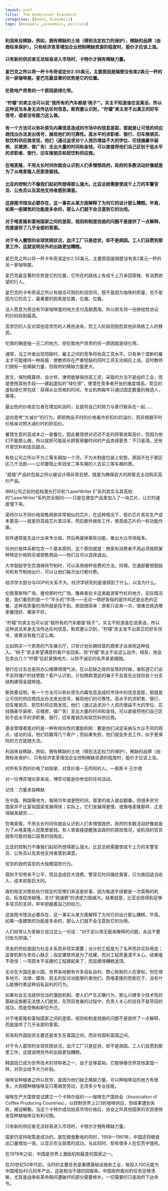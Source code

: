 ```yaml
---
layout: post
title:  The Undercover Economist
categories: [Books, Economics]
tags: [monopoly ,economics, politics]
---
```

#### 利润来自稀缺，例如，拥有稀缺的土地（得到法定权力的保护）、稀缺的品牌（由商标来保护）。只有经济变革增加企业控制稀缺资源的程度时，股价才应该上涨。
#### 只有新的供应者无法轻易进入市场时，卡特尔才拥有稀缺力量。
#### 星巴克之所以将一杯卡布奇诺定价2.55美元，主要原因是隔壁没有卖2美元一杯的另一家咖啡屋。星巴克最显著的优势是它的位置。
#### 伦敦地产昂贵的一个原因是绿化带。
#### “柠檬”的卖主也可以说“我所有的汽车都是‘桃子’”。买主不知道谁在说真话，所以这种说法本身无法传达任何信息。斯宾塞认识到，“柠檬”卖主发不出真正的好车信号，或者没有能力这么做。
#### 有一个方法可以弥补原先内幕信息造成的市场中的信息差距，那就是让可信的供应商找出办法发出信号，展现他们的可靠性。高水平的求职者、银行、旧车推销员、软饮料供应商发现，他们（通过追求对个人资历增益不大的学位、花钱搞豪华装修、买楼房、做广告）支出大量的时间和金钱，可以直接将他们自己区别于低水平的求职者、银行、旧车推销员和软饮料供应商。
#### 在喀麦隆，不用太长时间你就会认识到人们多憎恨政府。政府的多数活动好像就是为了从喀麦隆人民那里偷钱。
#### 比亚的控制力不像我们起初所想得那么强大。比亚总统需要使成千上万的军警官员、公务员以及其他支持者感到满意。
#### 这座图书馆没必要存在，这一事实从某方面解释了为何它的设计那么糟糕。毕竟，如果一座建筑的功能是多余的，那么人们就不会注意到它的功用。
#### 对于喀麦隆和富裕国家之间的差距，规则和制度扭曲的问题不是提供了一点解释，而是提供了几乎全部的答案。
#### 对于令人震惊的全球贫困状况，血汗工厂只是症状，却不是病因。工人们自愿到那里工作，这就说明另外的出路更加糟糕。
<!-- more -->
星巴克之所以将一杯卡布奇诺定价2.55美元，主要原因是隔壁没有卖2美元一杯的另一家咖啡屋。

星巴克最显著的优势是它的位置，它所在的路线上有成千上万来回穿梭、有消费欲望的行人。

星巴克的卡布奇诺之所以有相当可观的利润空间，既不是因为咖啡的质量，也不是因为它的员工，最重要的因素是位置，位置，位置。

没人愿意为旁边有10家咖啡屋的地方支付高额费用，所以房东将一份排他性协议的价码抬到最高。

高学历的人反对其他高学历的人移民进来，而工人阶级则抱怨其他非熟练工人的移民。

伦敦的确是独一无二的地方，但伦敦地产昂贵的另一原因就是绿化带。

通常，当工作者出现短缺时，雇主之间的竞争将抬高工资水平。只有单个垄断的雇主才可能维持一种局面：使教师存在严重短缺的同时工资无法相应上涨。这时教师们拥有一些稀缺力量，但政府的稀缺力量更大。

医生、保险精算师、会计师、律师能够保持高工资，采取的方法不是组织工会，而是使用其他手段——建起虚拟的“绿化带”，使潜在竞争者开张的难度增高。常见的虚拟绿化带包括：获得从业资格的时间，专业机构每年只通过固定数量的候选人，等等。

最出色的价格定位者在增加利润时，总是将自己的努力与善行联系在一起……

逆向思考“大减价”的行为，即把商品平时的价格看作折扣价的溢价，而非根据平时价格来对照大减价时的折扣价。

餐馆生意的高成本之一是餐位，因此餐馆想对迟迟不走的顾客收取高价，但因为他们不能那么做，所以就把可能延长顾客用餐时间的产品卖得更贵：不只是酒，还有开胃饮料和饭后甜点。

有些公司之所以不为三等车厢加一个顶，不为木制座位装上软垫，原因不在于那区区几千法郎——公司要阻止有钱坐二等车厢的人去买三等车厢的票。

“超值”产品的包装之所以被设计得非常丑陋，就是为确保自大的顾客去主动购买高价产品。

IBM公司之前的低档激光打印机“LaserWriter E”系列其实与其高档的“LaserWriter”系列完全相同——只是在便宜产品里加入了一块芯片，让它的速度慢下来。

英特尔以不同价格销售两款非常相似的芯片。在这种情况下，低价芯片其实生产成本更高——就是将高级芯片拿过来，然后额外做些工作，使高级芯片的一些功能作废。

软件通常是先设计出来专业版，然后再废掉某些功能，推出大众市场版本。

任何价格体系都包含一个基本原则，这个原则就是：商家和消费者不用必须按照某种特定价格购买或销售商品——他们总可以选择退出。

大学鼓励学生饮酒保持节制时，可以采用按杯收费的方法。同理，交通部要想鼓励司机有节制地出行，可以让他们每次出行都付费。

经济学大部分与GDP的关系不大。经济学研究的是谁得到了什么，以及为什么。

伦敦莱斯特广场、曼哈顿时代广场、雅典普拉卡这类敲游客竹杠的地方，实际情况是，我们看到的是一个“平头的”市场——无论一顿好饭指的是炸鸡还是出色的正餐，这种高质量的场所就是找不到。原因很简单：游客只会来一次，很难去挑选哪家餐馆好、哪家不好。

“柠檬”的卖主也可以说“我所有的汽车都是‘桃子’”。买主不知道谁在说真话，所以这种说法本身无法传达任何信息。斯宾塞认识到，“柠檬”卖主发不出真正的好车信号，或者没有能力这么做。

比如购买一个昂贵的汽车展示厅，只有计划长期经营的商家才会承担这种投入。“桃子”卖主希望满意的客户会回来。但“柠檬”卖主不会这么运作，相反，他会在卖出几个“柠檬”后赶紧换地方，以防不诚实的名声紧紧跟随。

银行在过去总是将办公楼建得很气派。在以前缺乏政府监管的时候，谁知道它们会不会将储户的钱卷跑？客户认识到，计划携款潜逃的骗子不会首先出钱将各个分支结构建得金碧辉煌。

斯宾塞证明，有一个方法可以弥补原先内幕信息造成的市场中的信息差距，那就是让可信的供应商找出办法发出信号，展现他们的可靠性。高水平的求职者、银行、旧车推销员、软饮料供应商发现，他们（通过追求对个人资历增益不大的学位、花钱搞豪华装修、买楼房、做广告）支出大量的时间和金钱，可以直接将他们自己区别于低水平的求职者、银行、旧车推销员和软饮料供应商。

基金管理者面对的是一种有倾向性的激励机制：要是他们决定采纳与大众不同的观点，成功的话，他们将赢得几个客户；而如果失败，他们就会失去工作。似乎更保险的方式是随大流。

利润来自稀缺，例如，拥有稀缺的土地（得到法定权力的保护）、稀缺的品牌（由商标来保护）。只有经济变革增加企业控制稀缺资源的程度时，股价才应该上涨。

对所有东西的价格了如指掌、对其价值一无所知的人。—奥斯卡·王尔德

对一位博弈理论家来说，博弈可能是你参加的任何活动。

记住：力量来自稀缺

在中国、韩国等地方，每隔10年或更短时间，那里的收入就会翻番。但很多贫穷国家并不比富裕国家发展得快；实际上，它们发展得更慢，或像喀麦隆那样，正变得越来越穷……

在喀麦隆，不用太长时间你就会认识到人们多憎恨政府。政府的多数活动好像就是为了从喀麦隆人民那里偷钱。有人曾直接提醒我该政府的腐败情况，说机场的官员就有可能将我口袋里的钱掏走。

比亚的控制力不像我们起初所想得那么强大。比亚总统需要使成千上万的军警官员、公务员以及其他支持者感到满意。

贫穷的政府容忍的大规模腐败行为。

腐败不但带来不公平，而且造成巨大浪费。警官花时间骚扰乘客，只为换回适当收入，成本却是巨大的。

唐的规定对那些执行规定的官僚们来说是好事，因为每道手续都是一次索贿的机会。标准程序越慢，支付“疏通费”的诱惑力就越大。结果就是，比亚总统得到足够多官员的支持，牢牢把握着自己的权力。

这座图书馆没必要存在，这一事实从某方面解释了为何它的设计那么糟糕。毕竟，如果一座建筑的功能是多余的，那么人们就不会注意到它的功用。

人们经常认为拿破仑说过这么一句话：“对于足以用无能来解释的问题，永远不要归咎为阴谋。”

资金的供给是因为社会关系而非现实需要；设计的工程是为了名声而非实际用途；监督机制与责任心缺乏；指定建筑师是为了炫耀，而对工程质量漠不关心。结果毫不奇怪：一项原本不该建的工程建起来了，而且建得糟糕透顶。

无论在大国还是小国，世界各地都有许多自私自利、野心勃勃的人在掌权。但在很多地方，法律、媒体、民主的反对派能够约束他们，而喀麦隆的悲剧在于，没有什么能够约束这种自私自利的行为。

如果社会无法提供恰当的激励机制、使人们产生正确行为，那么兴建多少技术性的基础设施都无法使人们脱贫。在项目发展的过程中，负责人关心的往往不是项目的成功，而是受贿和职位升迁。

对于喀麦隆和富裕国家之间的差距，规则和制度扭曲的问题不是提供了一点解释，而是提供了几乎全部的答案。

贸易和外国投资主要还是发生在富国之间，而非穷国和富国之间。

对于令人震惊的全球贫困状况，血汗工厂只是症状，却不是病因。工人们自愿到那里工作，这就说明另外的出路更加糟糕。

韩国现已成为世界技术的领导者之一，由于足够富裕，它能够像世界其他富国一样，对农业给予大力补贴。

咖啡豆种植者之所以贫穷，是因为他们缺乏稀缺力量。可以种咖啡豆的地方有很多。大规模种植咖啡豆只需艰苦劳动，无须多少专业技能。

咖啡生产大国曾尝试建立一个卡特尔组织——咖啡生产国协会（Association of Coffee Producing Countries），以控制世界上2/3的咖啡供应，但结果遭到失败，被迫解散。当这个卡特尔成功抬高市场价格后，协会之外其他国家的农民很快发现种植咖啡豆有利可图。

只有新的供应者无法轻易进入市场时，卡特尔才拥有稀缺力量。

国家仍坚持政策是成功的。就在粮食歉收的同时，1958—1961年，中国还将粮食出口量增加一倍，以显示农业政策的成功。与此同时，却有很多人在饥荒中饿死。

在1978年之前，中国是世界上激励机制最差的国家之一。

在20世纪50年代初，当时的主要任务是重建基础设施和工业，每投入100元能为中国增加40元的年产出，这是相当不错的回报率。中国政府面对的任务足够清晰，尤其是战争和革命期间遭破坏的部分需要修补。一切需要的只是政府下达命令。



